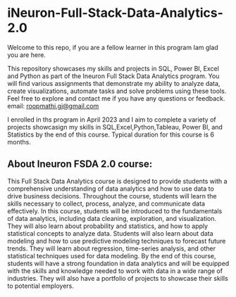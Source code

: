 # iNeuron-Full-Stack-Data-Analytics-2.0
Welcome to this repo, if you are a fellow learner in this program Iam glad you are here. 

This repository showcases my skills and projects in SQL, Power BI, Excel and Python as part of the Ineuron Full Stack Data Analytics program. You will find various assignments that demonstrate my ability to analyze data, create visualizations, automate tasks and solve problems using these tools.
Feel free to explore and contact me if you have any questions or feedback. email: roopmathi.gj@gmail.com

I enrolled in ths program in April 2023 and I aim to complete a variety of projects showcasign my skills in SQL,Excel,Python,Tableau, Power BI, and Statistics by the end of this course. Typical duration for this course is 6 months. 

## About Ineuron FSDA 2.0 course: 
This Full Stack Data Analytics course is designed to provide students with a comprehensive understanding of data analytics and how to use data to drive business decisions. Throughout the course, students will learn the skills necessary to collect, process, analyze, and communicate data effectively. In this course, students will be introduced to the fundamentals of data analytics, including data cleaning, exploration, and visualization. They will also learn about probability and statistics, and how to apply statistical concepts to analyze data. Students will also learn about data modeling and how to use predictive modeling techniques to forecast future trends. They will learn about regression, time-series analysis, and other statistical techniques used for data modeling. By the end of this course, students will have a strong foundation in data analytics and will be equipped with the skills and knowledge needed to work with data in a wide range of industries. They will also have a portfolio of projects to showcase their skills to potential employers.

